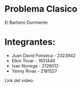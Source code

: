 # Problema Clasico

El Barbero Durmiente

# Integrantes:

- Juan David Fonseca - 2323942
- Elkin Tovar - 1931440
- Ivan Noriega - 2126012
- Yenny Rivas - 2181527

Link del video:
